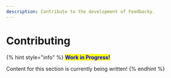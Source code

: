 ```yaml
---
description: Contribute to the development of Feedbacky.
---
```


# Contributing

{% hint style="info" %}
<mark style="color:blue;">**Work in Progress!**</mark>

Content for this section is currently being written!
{% endhint %}
